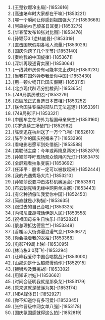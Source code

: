
1. [王楚钦爆冷出局]-[1853616]
1. [高速堵车时大家都在干嘛]-[1853221]
1. [哪一个瞬间让你感到祖国强大了]-[1853669]
1. [阿森纳vs巴黎圣日耳曼]-[1853275]
1. [华春莹发布18张对比图]-[1853476]
1. [孙颖莎3:1逆转蒯曼]-[1853319]
1. [直击国庆假期各地人流量]-[1853029]
1. [国庆你跨了几个季节]-[1853140]
1. [奏响我的中国旋律]-[1853671]
1. [深圳再现通宵卖房]-[1853064]
1. [一线城市房价有可能率先止跌吗]-[1853231]
1. [当我在国外弹奏我爱你中国]-[1853430]
1. [用一顿火锅开启国庆假期]-[1853115]
1. [北京现代辟谣分批裁员]-[1853654]
1. [749局票房破亿]-[1853279]
1. [石破茂正式当选日本首相]-[1853252]
1. [联合国驻黎临时部队已无法巡逻]-[1853391]
1. [749局影评]-[1853321]
1. [中国车主在海外为祖国母亲庆生]-[1853160]
1. [C罗连续三场破门]-[1852982]
1. [陈奕迅在杭州送了一万个飞吻]-[1852610]
1. [陈芋汐的国庆祝福来了]-[1853296]
1. [看电影志愿军到处借纸]-[1853588]
1. [美联储主席：今年或再降息两次]-[1852879]
1. [孙颖莎呼吁现场观众慎用闪光灯]-[1853475]
1. [全屏观看抽象变装]-[1853692]
1. [任泽平：股市一定可以被救起来]-[1852444]
1. [我的光遇秀场大片]-[1853210]
1. [孙颖莎说要冲击洛杉矶奥运会]-[1853387]
1. [布云朝克特无缘中网男单决赛]-[1853443]
1. [有亿种骄傲叫我爱你中国]-[1852450]
1. [简直就是小狗猫]-[1853635]
1. [跟过去的自己合唱]-[1853325]
1. [内塔尼亚胡喊话伊朗人民]-[1853558]
1. [祝祖国母亲生日快乐]-[1852826]
1. [俄总理抵达德黑兰]-[1853348]
1. [香榭丽大街弥漫浪漫气息]-[1853672]
1. [你会挽着我的衣袖]-[1853368]
1. [电影749局上映]-[1853095]
1. [林诗栋3:0薛飞]-[1853294]
1. [汪峰我爱你中国合唱挑战]-[1853000]
1. [山那边是什么超燃慢动作]-[1852915]
1. [狮狮埃及舞挑战]-[1853302]
1. [用知识哄娃]-[1853662]
1. [时间会证明我就是那条龙]-[1853179]
1. [原来这就是破涕为笑]-[1853174]
1. [NBA媒体日]-[1852927]
1. [你不知道你有多可爱]-[1852345]
1. [张帅晋级中网女单八强]-[1853178]
1. [国庆氛围感就得这么拍]-[1852819]